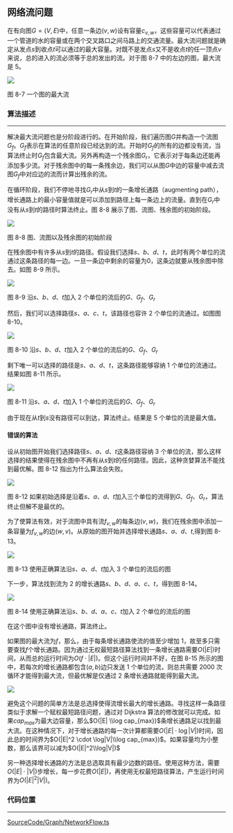 <!-- @format -->

## 网络流问题

在有向图$G=(V,E)$中，任意一条边$(v,w)$设有容量$c_{v,w}$，这些容量可以代表通过一个管道的水的容量或在两个交叉路口之间马路上的交通流量。最大流问题就是确定从发点$s$到收点$t$可以通过的最大容量。对既不是发点$s$又不是收点$t$的任一顶点$v$来说，总的进入的流必须等于总的发出的流。对于图 8-7 中的左边的图，最大流是 5。

<image src="../../../Assets/Images/ch8/8-7.png"/>

图 8-7 一个图的最大流

### 算法描述

---

解决最大流问题也是分阶段进行的。在开始阶段，我们遍历图$G$并构造一个流图$G_f$。$G_f$表示在算法的任意阶段已经达到的流。开始时$G_f$的所有的边都没有流，当算法终止时$G_f$包含最大流。另外再构造一个残余图$G_r$，它表示对于每条边还能再添加多少流。对于残余图中的每一条残余边，我们可以从图$G$中边的容量中减去流图$G_f$中对应边的流而计算出残余的流。

在循环阶段，我们不停地寻找$G_r$中从$s$到$t$的一条增长通路（augmenting path），增长通路上的最小容量值就是可以添加到路径上每一条边上的流量。直到在$G_r$中没有从$s$到$t$的路径时算法终止。图 8-8 展示了图、流图、残余图的初始阶段。

<image src="../../../Assets/Images/ch8/8-8.png"/>

图 8-8 图、流图以及残余图的初始阶段

在残余图中有许多从$s$到$t$的路径。假设我们选择$s、b、d、t$，此时有两个单位的流通过这条路径的每一边。一旦一条边中剩余的容量为$0$，这条边就要从残余图中除去。如图 8-9 所示。

<image src="../../../Assets/Images/ch8/8-9.png"/>

图 8-9 沿$s、b、d、t$加入 2 个单位的流后的$G$、$G_f$、$G_r$

然后，我们可以选择路径$s、a、c、t$，该路径也容许 2 个单位的流通过。如图图 8-10。

<image src="../../../Assets/Images/ch8/8-10.png"/>

图 8-10 沿$s、b、d、t$加入 2 个单位的流后的$G$、$G_f$、$G_r$

剩下唯一可以选择的路径是$s、a、d、t$，这条路径能够容纳 1 个单位的流通过。结果如图 8-11 所示。

<image src="../../../Assets/Images/ch8/8-11.png"/>

图 8-11 沿$s、a、d、t$加入 1 个单位的流后的$G$、$G_f$、$G_r$

由于现在从$t$到$s$没有路径可以到达，算法终止。结果是 5 个单位的流是最大值。

#### 错误的算法

设从初始图开始我们选择路径$s、a、d、t$这条路径容纳 3 个单位的流，那么这样选择的结果使得在残余图中不再有从$s$到$t$的任何路径。因此，这种贪婪算法不能找到最优解。图 8-12 指出为什么算法会失败。

<image src="../../../Assets/Images/ch8/8-12.png"/>

图 8-12 如果初始选择是沿着$s、a、d、t$加入三个单位的流得到$G$、$G_f$、$G_r$，算法终止但解不是最优的。

为了使算法有效，对于流图中具有流$f_{v,w}$的每条边$(v,w)$，我们在残余图中添加一条容量为$f_{v,w}$的边$(w,v)$。从原始的图开始并选择增长通路$s、a、d、t$,得到图 8-13。

<image src="../../../Assets/Images/ch8/8-13.png"/>

图 8-13 使用正确算法沿$s、a、d、t$加入 3 个单位的流后的图

下一步，算法找到流为 2 的增长通路$s、b、d、a、c、t$，得到图 8-14。

<image src="../../../Assets/Images/ch8/8-14.png"/>

图 8-14 使用正确算法沿$s、b、d、a、c、t$加入 2 个单位的流后的图

在这个图中没有增长通路，算法终止。

如果图的最大流为$f$，那么，由于每条增长通路使流的值至少增加 $1$，故至多只需要查找$f$个增长通路。因为通过无权最短路径算法找到一条增长通路需要$O(|E|)$时间，从而总的运行时间为$O(f \cdot |E|)$。但这个运行时间并不好，在图 8-15 所示的图中，若每次的增长通路都包含$(a,b)$边只发送 1 个单位的流，则总共需要 2000 次循环才能得到最大流，但最优解是仅通过 2 条增长通路就能得到最大流。

<image src="../../../Assets/Images/ch8/8-15.png"/>

避免这个问题的简单方法是总选择使得流增长最大的增长通路。寻找这样一条路径类似于求解一个赋权最短路径问题，通过对 Dijkstra 算法的修改就可以完成。如果$cap_{max}$为最大边容量，那么$O(|E| \\log cap_{max})$条增长通路足以找到最大流。在这种情况下，对于增长通路的每一次计算都需要$O(|E|\cdot \log |V|)$时间，因此总的时间界为$O(|E|^2 \cdot \log|V|\\log cap_{max})$。如果容量均为小整数，那么该界可以减为$O(|E|^2\\log|V|)$

另一种选择增长通路的方法是总选取具有最少边数的路径。使用这种方法，需要$O(|E|\cdot|V|)$步增长，每一步花费$O(|E|)$，再使用无权最短路径算法，产生运行时间界为$O(|E|^2|V|)$。

### 代码位置

---

[SourceCode/Graph/NetworkFlow.ts](../../../SourceCode/Graph/NetworkFlow.ts)
